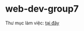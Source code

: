 # web-dev-group7

Thư mục làm việc: [tại đây](https://drive.google.com/drive/folders/1D9lSIBioASUJyBoa3WXNrwxAbuwsD8UP?usp=sharing)

